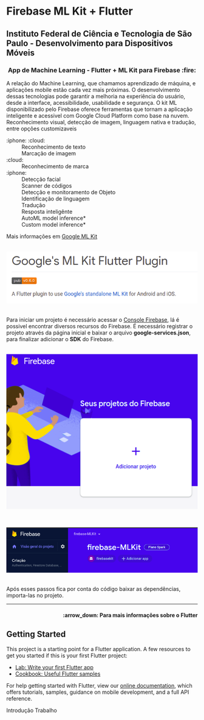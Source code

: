 # Firebase ML Kit + Flutter 

<h2><strong>Instituto Federal de Ciência e Tecnologia de São Paulo</strong> - Desenvolvimento para Dispositivos Móveis</h2>

<h3 align="center">App de Machine Learning - Flutter + ML Kit para Firebase :fire:</h3>

A relação do Machine Learning, que chamamos aprendizado de máquina, e aplicações mobile estão cada vez mais próximas. O desenvolvimento dessas tecnologias pode garantir a melhoria na experiência do usuário, desde a interface, acessibilidade, usabilidade e segurança.
O kit ML disponibilizado pelo Firebase oferece ferramentas que tornam a aplicação inteligente e acessivel com Google Cloud Platform como base na nuvem. Reconhecimento visual, detecção de imagem, linguagem nativa e tradução, entre opções customizaveis
<dl>
<dt>:iphone: :cloud:</dt>
<dd> Reconhecimento de texto</dd>
<dd> Marcação de imagem</dd>
<dt>:cloud:</dt>
<dd>Reconhecimento de marca</dd>
<dt>:iphone:</dt>
<dd> Detecção facial</dd>
<dd> Scanner de códigos</dd>
<dd> Detecção e monitoramento de Objeto</dd>
<dd> Identificação de linguagem</dd>
<dd> Tradução</dd>
<dd> Resposta inteligênte</dd>
<dd> AutoML model inference*</dd>
<dd> Custom model inference*</dd>
</dl>
Mais informações em <a href="https://pub.dev/packages/google_ml_kit">Google ML Kit</a>
<br><br>
<p align="center">
  <img src="assets/images/google_ml.png"  alt="accessibility text">
</p>
<br>
Para iniciar um projeto é necessário acessar o <a href="console.firebase.google.com">Console Firebase</a>, lá é possivel encontrar diversos recursos do Firebase.
É necessário registrar o projeto através da página inicial e baixar o arquivo <strong>google-services.json</strong>, para finalizar adicionar o <strong>SDK</strong> do Firebase.
<br><br>
<p align="center">
  <img src="assets/images/add_project_firebase.png" title="hover text">
</p>
<br>
<p align="center">
  <img src="assets/images/firebase_ml_kit.png"  alt="accessibility text">
</p>
<br>
Após esses passos fica por conta do código baixar as dependências, importa-las no projeto.
<hr>
<h4 align="right">:arrow_down: Para mais informações sobre o <strong>Flutter</strong><h4>

## Getting Started

This project is a starting point for a Flutter application.
A few resources to get you started if this is your first Flutter project:

- [Lab: Write your first Flutter app](https://flutter.dev/docs/get-started/codelab)
- [Cookbook: Useful Flutter samples](https://flutter.dev/docs/cookbook)

For help getting started with Flutter, view our
[online documentation](https://flutter.dev/docs), which offers tutorials,
samples, guidance on mobile development, and a full API reference.



Introdução
Trabalho 